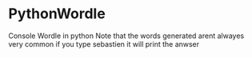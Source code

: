 # PythonWordle
Console Wordle in python
Note that the words generated arent alwayes very common
if you type sebastien it will print the anwser
